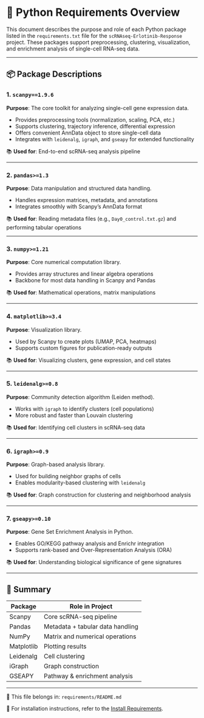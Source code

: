 # 🧪 Python Requirements Overview

This document describes the purpose and role of each Python package listed in the `requirements.txt` file for the `scRNAseq-Erlotinib-Response` project. These packages support preprocessing, clustering, visualization, and enrichment analysis of single-cell RNA-seq data.

---

## 📦 Package Descriptions

### 1. `scanpy==1.9.6`
**Purpose**: The core toolkit for analyzing single-cell gene expression data.

- Provides preprocessing tools (normalization, scaling, PCA, etc.)
- Supports clustering, trajectory inference, differential expression
- Offers convenient AnnData object to store single-cell data
- Integrates with `leidenalg`, `igraph`, and `gseapy` for extended functionality

📚 **Used for**: End-to-end scRNA-seq analysis pipeline

---

### 2. `pandas>=1.3`
**Purpose**: Data manipulation and structured data handling.

- Handles expression matrices, metadata, and annotations
- Integrates smoothly with Scanpy’s AnnData format

📚 **Used for**: Reading metadata files (e.g., `Day0_control.txt.gz`) and performing tabular operations

---

### 3. `numpy>=1.21`
**Purpose**: Core numerical computation library.

- Provides array structures and linear algebra operations
- Backbone for most data handling in Scanpy and Pandas

📚 **Used for**: Mathematical operations, matrix manipulations

---

### 4. `matplotlib>=3.4`
**Purpose**: Visualization library.

- Used by Scanpy to create plots (UMAP, PCA, heatmaps)
- Supports custom figures for publication-ready outputs

📚 **Used for**: Visualizing clusters, gene expression, and cell states

---

### 5. `leidenalg>=0.8`
**Purpose**: Community detection algorithm (Leiden method).

- Works with `igraph` to identify clusters (cell populations)
- More robust and faster than Louvain clustering

📚 **Used for**: Identifying cell clusters in scRNA-seq data

---

### 6. `igraph>=0.9`
**Purpose**: Graph-based analysis library.

- Used for building neighbor graphs of cells
- Enables modularity-based clustering with `leidenalg`

📚 **Used for**: Graph construction for clustering and neighborhood analysis

---

### 7. `gseapy>=0.10`
**Purpose**: Gene Set Enrichment Analysis in Python.

- Enables GO/KEGG pathway analysis and Enrichr integration
- Supports rank-based and Over-Representation Analysis (ORA)

📚 **Used for**: Understanding biological significance of gene signatures

---

## 🔗 Summary

| Package     | Role in Project                         |
|-------------|------------------------------------------|
| Scanpy      | Core scRNA-seq pipeline                 |
| Pandas      | Metadata + tabular data handling        |
| NumPy       | Matrix and numerical operations         |
| Matplotlib  | Plotting results                        |
| Leidenalg   | Cell clustering                         |
| iGraph      | Graph construction                      |
| GSEAPY      | Pathway & enrichment analysis           |

---

📁 This file belongs in: `requirements/README.md`

📄 For installation instructions, refer to the [Install Requirements](Script/install_requirements.py).

